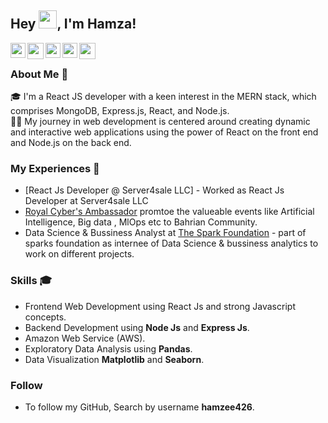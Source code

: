 
## Hey <img src="https://github.com/TheDudeThatCode/TheDudeThatCode/blob/master/Assets/Hi.gif" width="29px" height= "29">, I'm Hamza!

<a href="https://www.facebook.com/profile.php?id=100040233262754" target="_blank" rel="noopener noreferrer">
  <img align="left" width="24px" src="https://cdn1.iconfinder.com/data/icons/logotypes/32/square-facebook-256.png"  />
</a>

<a href="mailto:hamzee426@gmail.com" target="_blank" rel="noopener noreferrer">
  <img align="left" width="26px" src="https://cdn1.iconfinder.com/data/icons/google-new-logos-1/32/gmail_new_logo-256.png" />
</a>

<a href="https://www.kaggle.com/hamzee426" target="_blank" rel="noopener noreferrer">
  <img align="left" width="24px" src="https://cdn4.iconfinder.com/data/icons/logos-and-brands/512/189_Kaggle_logo_logos-256.png"  />
</a>

<a href="https://www.linkedin.com/in/hamza-hussain-282216207/" target="_blank" rel="noopener noreferrer">
  <img align="left" width="24px" src="https://cdn2.iconfinder.com/data/icons/social-media-2285/512/1_Linkedin_unofficial_colored_svg-256.png"  />
</a>

<a href="https://medium.com/@hamzee426/" target="_blank" rel="noopener noreferrer">
  <img align="left" width="26px" src="https://cdn3.iconfinder.com/data/icons/social-media-2285/1151/Medium_logo_-_black-256.png" />
</a>

<br />

### About Me 🚀
🎓 I'm a React JS developer with a keen interest in the MERN stack, which comprises MongoDB, Express.js, React, and Node.js. </br>
👨‍💻 My journey in web development is centered around creating dynamic and interactive web applications using the power of React on the front end and Node.js on the back end.

### My Experiences 🙌

- [React Js Developer @ Server4sale LLC] - Worked as React Js Developer at Server4sale LLC
- [Royal Cyber's Ambassador](https://www.royalcyber.com/) promtoe the valueable events like Artificial Intelligence, Big data , MlOps etc to Bahrian Community.
- Data Science & Bussiness Analyst at [The Spark Foundation](https://www.thesparksfoundationsingapore.org/) - part of sparks foundation as internee of Data Science & bussiness analytics to work on different projects.

### Skills 🎓
- Frontend Web Development using React Js and strong Javascript concepts.
- Backend Development using <strong>Node Js</strong> and <strong>Express Js</strong>.
- Amazon Web Service (AWS).
- Exploratory Data Analysis using <strong>Pandas</strong>.
- Data Visualization <strong>Matplotlib</strong> and <strong>Seaborn</strong>.

### Follow
- To follow my GitHub, Search by username <strong>hamzee426</strong>.

 <!-- {
      "name": "Hamza Hussain",
      "batch": 2024,
      "major": Computer Engineering,
      "githubUsername": hamzee426,
      "favoriteLanguage": Javascript
    } -->
